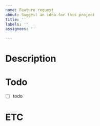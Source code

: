 ```yaml
---
name: Feature request
about: Suggest an idea for this project
title: ''
labels: ''
assignees: ''

---
```


# Description

# Todo
- [ ] todo

# ETC
